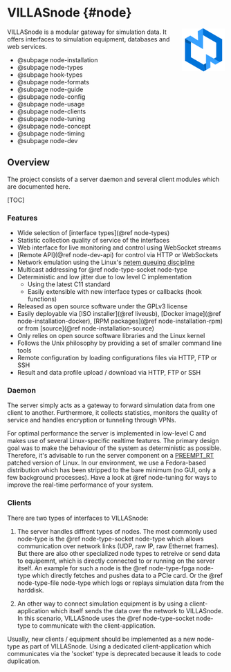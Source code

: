# VILLASnode {#node}

<img src="images/logos/villas_node.svg" width="100" align="right" />

VILLASnode is a modular gateway for simulation data. It offers interfaces to simulation equipment, databases and web services.

- @subpage node-installation
- @subpage node-types
- @subpage hook-types
- @subpage node-formats
- @subpage node-guide
- @subpage node-config
- @subpage node-usage
- @subpage node-clients
- @subpage node-tuning
- @subpage node-concept
- @subpage node-timing
- @subpage node-dev

## Overview

The project consists of a server daemon and several client modules which are documented here.

[TOC]

### Features

- Wide selection of [interface types](@ref node-types)
- Statistic collection quality of service of the interfaces
- Web interface for live monitoring and control using WebSocket streams
- [Remote API](@ref node-dev-api) for control via HTTP or WebSockets
- Network emulation using the Linux's [netem queuing discipline](https://wiki.linuxfoundation.org/networking/netem)
- Multicast addressing for @ref node-type-socket node-type
- Deterministic and low jitter due to low level C implementation
  - Using the latest C11 standard
  - Easily extensible with new interface types or callbacks (hook functions)
- Released as open source software under the GPLv3 license
- Easily deployable via [ISO installer](@ref liveusb), [Docker image](@ref node-installation-docker), [RPM packages](@ref node-installation-rpm) or from [source](@ref node-installation-source)
- Only relies on open source software libraries and the Linux kernel
- Follows the Unix philosophy by providing a set of smaller command line tools
- Remote configuration by loading configurations files via HTTP, FTP or SSH
- Result and data profile upload / download via HTTP, FTP or SSH

### Daemon

The server simply acts as a gateway to forward simulation data from one client to another.
Furthermore, it collects statistics, monitors the quality of service and handles encryption or tunneling through VPNs.

For optimal performance the server is implemented in low-level C and makes use of several Linux-specific realtime features.
The primary design goal was to make the behaviour of the system as deterministic as possible.
Therefore, it's advisable to run the server component on a [PREEMPT_RT](https://rt.wiki.kernel.org/index.php/CONFIG_PREEMPT_RT_Patch) patched version of Linux. In our environment, we use a Fedora-based distribution which has been stripped to the bare minimum (no GUI, only a few background processes).
Have a look at @ref node-tuning for ways to improve the real-time performance of your system.

### Clients

There are two types of interfaces to VILLASnode:

1.  The server handles diffrent types of nodes.
    The most commonly used node-type is the @ref node-type-socket node-type which allows communication over network links (UDP, raw IP, raw Ethernet frames).
    But there are also other specialized node types to retreive or send data to equipemnt, which is directly connected to or running on the server itself.
    An example for such a node is the  @ref node-type-fpga node-type which directly fetches and pushes data to a PCIe card.
    Or the @ref node-type-file node-type which logs or replays simulation data from the harddisk.

2. An other way to connect simulation equipment is by using a client-application which itself sends the data over the network to VILLASnode.
    In this scenario, VILLASnode uses the @ref node-type-socket node-type to communicate with the client-application.

Usually, new clients / equipment should be implemented as a new node-type as part of VILLASnode.
Using a dedicated client-application which communicates via the 'socket' type is deprecated because it leads to code duplication.
